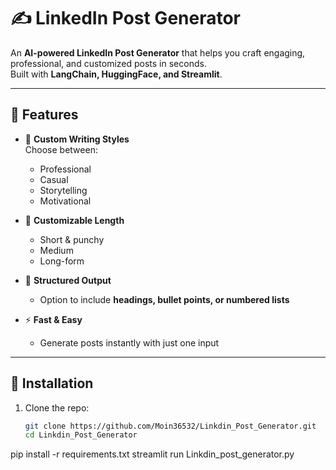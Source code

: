# ✍️ LinkedIn Post Generator

An **AI-powered LinkedIn Post Generator** that helps you craft engaging, professional, and customized posts in seconds.  
Built with **LangChain, HuggingFace, and Streamlit**.

---

## 🌟 Features
- 🎨 **Custom Writing Styles**  
  Choose between:
  - Professional  
  - Casual  
  - Storytelling    
  - Motivational  

- 📏 **Customizable Length**  
  - Short & punchy  
  - Medium   
  - Long-form   

- 📝 **Structured Output**  
  - Option to include **headings, bullet points, or numbered lists**  

- ⚡ **Fast & Easy**  
  - Generate posts instantly with just one input  

---

## 🚀 Installation
1. Clone the repo:
   ```bash
   git clone https://github.com/Moin36532/Linkdin_Post_Generator.git
   cd Linkdin_Post_Generator

pip install -r requirements.txt
streamlit run Linkdin_post_generator.py
